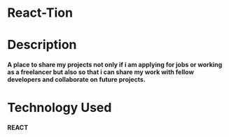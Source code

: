 # React-Tion

# Description
#### A place to share my projects not only if i am applying for jobs or working as a freelancer but also so that i can share my work with fellow developers and collaborate on future projects.

# Technology Used
#### REACT
